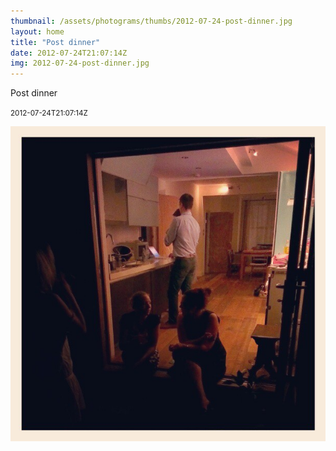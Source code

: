 ```yaml
---
thumbnail: /assets/photograms/thumbs/2012-07-24-post-dinner.jpg
layout: home
title: "Post dinner"
date: 2012-07-24T21:07:14Z
img: 2012-07-24-post-dinner.jpg
---
```


Post dinner

<small>2012-07-24T21:07:14Z</small>

![Post dinner](2012-07-24-post-dinner.jpg)
